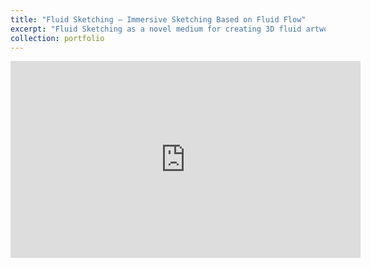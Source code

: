 ```yaml
---
title: "Fluid Sketching — Immersive Sketching Based on Fluid Flow"
excerpt: "Fluid Sketching as a novel medium for creating 3D fluid artwork in immersive virtual environments. <br/><img src='/images/500x300.png'>"
collection: portfolio
---
```


<iframe width="560" height="315" src="https://youtu.be/XMHs76Dlf40" 
frameborder="0" allowfullscreen></iframe>

